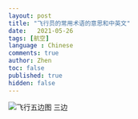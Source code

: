 ```yaml
---
layout: post
title: "飞行员的常用术语的意思和中英文"
date:   2021-05-26
tags: [航空]
language : Chinese
comments: true
author: Zhen
toc: false
published: true
hidden: false
---
```

![飞行五边图](https://pic1.zhimg.com/80/598e778af30a50bbc3d3febaff0e5781_1440w.jpg)
三边

<!--stackedit_data:
eyJoaXN0b3J5IjpbLTEzNTI3NDQxNTIsNDY0OTkxMTU3XX0=
-->